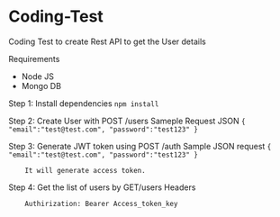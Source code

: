 # Coding-Test
Coding Test to create Rest API to get the User details

Requirements
* Node JS
* Mongo DB

Step 1: Install dependencies `npm install`

Step 2: Create User with POST /users
        Sameple Request JSON
        `{
        "email":"test@test.com",
        "password":"test123"
        }`
        
 Step 3: Generate JWT token using POST /auth
         Sample JSON request
         `{
        "email":"test@test.com",
        "password":"test123"
        }`
        
        It will generate access token.
        
Step 4: Get the list of users by GET/users Headers

        Authirization: Bearer Access_token_key
